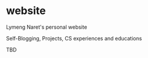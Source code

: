 # website
Lymeng Naret's personal website

Self-Blogging, Projects, CS experiences and educations

TBD

